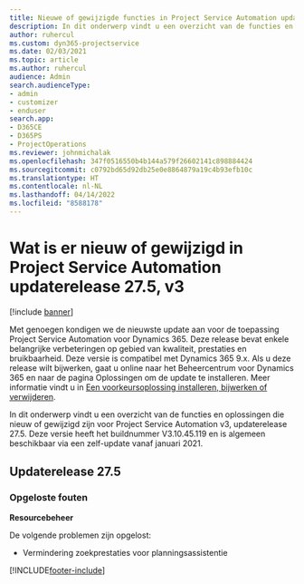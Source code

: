 ```yaml
---
title: Nieuwe of gewijzigde functies in Project Service Automation updaterelease 27.5 Hotfix, V3
description: In dit onderwerp vindt u een overzicht van de functies en oplossingen die beschikbaar zijn in Project Service Automation updaterelease 27.5 Hotfix, V3.
author: ruhercul
ms.custom: dyn365-projectservice
ms.date: 02/03/2021
ms.topic: article
ms.author: ruhercul
audience: Admin
search.audienceType:
- admin
- customizer
- enduser
search.app:
- D365CE
- D365PS
- ProjectOperations
ms.reviewer: johnmichalak
ms.openlocfilehash: 347f0516550b4b144a579f26602141c898884424
ms.sourcegitcommit: c0792bd65d92db25e0e8864879a19c4b93efb10c
ms.translationtype: HT
ms.contentlocale: nl-NL
ms.lasthandoff: 04/14/2022
ms.locfileid: "8588178"
---
```

# <a name="whats-new-or-changed-in-project-service-automation-update-release-275-v3"></a>Wat is er nieuw of gewijzigd in Project Service Automation updaterelease 27.5, v3

[!include [banner](../includes/psa-now-project-operations.md)]

Met genoegen kondigen we de nieuwste update aan voor de toepassing Project Service Automation voor Dynamics 365. Deze release bevat enkele belangrijke verbeteringen op gebied van kwaliteit, prestaties en bruikbaarheid. Deze versie is compatibel met Dynamics 365 9.x. Als u deze release wilt bijwerken, gaat u online naar het Beheercentrum voor Dynamics 365 en naar de pagina Oplossingen om de update te installeren. Meer informatie vindt u in [Een voorkeursoplossing installeren, bijwerken of verwijderen](/power-platform/admin/install-remove-preferred-solution).

In dit onderwerp vindt u een overzicht van de functies en oplossingen die nieuw of gewijzigd zijn voor Project Service Automation v3, updaterelease 27.5. Deze versie heeft het buildnummer V3.10.45.119 en is algemeen beschikbaar via een zelf-update vanaf januari 2021.

## <a name="update-release-275"></a>Updaterelease 27.5

### <a name="bug-fixes"></a>Opgeloste fouten


**Resourcebeheer**

De volgende problemen zijn opgelost:

- Vermindering zoekprestaties voor planningsassistentie


[!INCLUDE[footer-include](../includes/footer-banner.md)]
